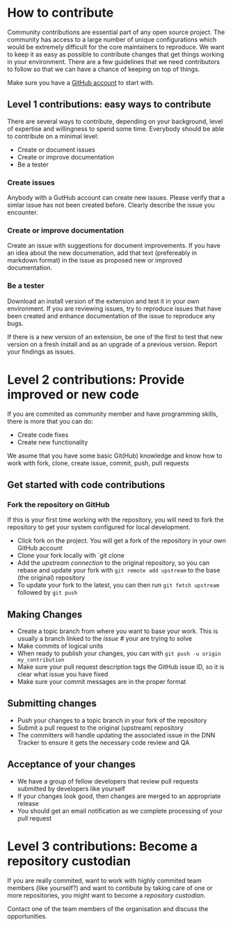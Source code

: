 # How to contribute

Community contributions are essential part of any open source project. The community has access to a large number of unique configurations which would be extremely difficult for the core maintainers to reproduce. We want to keep it as easy as possible to contribute changes that get things working in your environment. There are a few guidelines that we need contributors to follow so that we can have a chance of keeping on top of things.

Make sure you have a [GitHub account](https://github.com/signup/free) to start with.

## Level 1 contributions: easy ways to contribute
There are several ways to contribute, depending on your background, level of expertise and willingness to spend some time. Everybody should be able to contribute on a minimal level:
* Create or document issues
* Create or improve documentation
* Be a tester

### Create issues
Anybody with a GutHub account can create new issues. Please verify that a simlar issue has not been created before. Clearly describe the issue you encounter.

### Create or improve documentation
Create an issue with suggestions for document improvements. If you have an idea about the new documenation, add that text (prefereably in markdown format) in the issue as proposed new or improved documentation.

### Be a tester
Download an install version of the extension and test it in your own environment. If you are reviewing issues, try to reproduce issues that have been created and enhance documentation of the issue to reproduce any bugs. 

If there is a new version of an extension, be one of the first to test that new version on a fresh install and as an upgrade of a previous version. Report your findings as issues.

# Level 2 contributions: Provide improved or new code 
If you are commited as community member and have programming skills, there is more that you can do:
* Create code fixes
* Create new functionality

We asume that you have some basic Git(Hub) knowledge and know how to work with fork, clone, create issue, commit, push, pull requests

## Get started with code contributions

### Fork the repository on GitHub
If this is your first time working with the repository, you will need to fork the repository to get your system configured for local development.
* Click fork on the project. You will get a fork of the repository in your own GitHub account
* Clone your fork locally with `git clone
* Add the *upstream connection* to the original repository, so you can rebase and update your fork with `git remote add upstream` to the base (the original) repository
* To update your fork to the latest, you can then run `git fetch upstream` followed by `git push`
  
## Making Changes
* Create a topic branch from where you want to base your work. This is usually a branch linked to the *issue #* your are trying to solve
* Make commits of logical units
* When ready to publish your changes, you can with `git push -u origin my_contribution`
* Make sure your pull request description tags the GitHub issue ID, so it is clear what issue you have fixed
* Make sure your commit messages are in the proper format

## Submitting changes
* Push your changes to a topic branch in your fork of the repository
* Submit a pull request to the original (upstream( repository 
* The committers will handle updating the associated issue in the DNN Tracker to ensure it gets the necessary code review and QA

## Acceptance of your changes
* We have a group of fellow developers that review pull requests submitted by developers like yourself
* If your changes look good, then changes are merged to an appropriate release
* You should get an email notification as we complete processing of your pull request

# Level 3 contributions: Become a repository custodian
If you are really commited, want to work with highly commited team members (like yourself?) and want to contibute by taking care of one or more repositories, you might want to become a *repository custodian*. 

Contact one of the team members of the organisation and discuss the opportunities.
